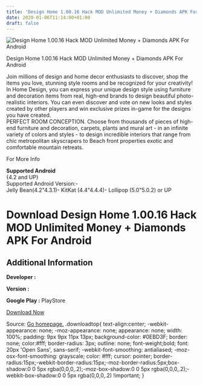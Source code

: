 ```yaml
---
title: 'Design Home 1.00.16 Hack MOD Unlimited Money + Diamonds APK For Android'
date: 2020-01-06T11:14:00+01:00
draft: false
---
```


![Design Home 1.00.16 Hack MOD Unlimited Money + Diamonds APK For Android](https://i1.wp.com/apkhome.net/wp-content/uploads/2016/12/Design-Home-1.00.16.png "Design Home 1.00.16 Hack MOD Unlimited Money + Diamonds APK For Android")

  

Design Home 1.00.16 Hack MOD Unlimited Money + Diamonds APK For Android

Join millions of design and home decor enthusiasts to discover, shop the items you love, stunning style rooms and be recognized for your creativity!  
In Home Design, you can express your unique design style using furniture and decoration items from real, high-end brands to design beautiful photo-realistic interiors. You can even discover and vote on new looks and styles created by other players and win exclusive prizes in-game for the designs you have created.  
PERFECT ROOM CONCEPTION. Choose from thousands of pieces of high-end furniture and decoration, carpets, plants and mural art - in an infinite variety of colors and styles - to design incredible interiors that range from chic metropolitan skyscrapers to Beach front properties exotic and comfortable mountain retreats.

For More Info

**Supported Android**  
{4.2 and UP}  
Supported Android Version:-  
Jelly Bean(4.2"4.3.1)- KitKat (4.4"4.4.4)- Lollipop (5.0"5.0.2) or UP

Download Design Home 1.00.16 Hack MOD Unlimited Money + Diamonds APK For Android
================================================================================

Additional Information
----------------------

**Developer :**

**Version :**

**Google Play :** PlayStore

  

[Download Now](https://store4app.co/post/design-home-1-00-16-hack-mod-unlimited-money-diamonds-apk-for-android_1573672112)

  
Source: [Go homepage.](https://store4app.co/post/design-home-1-00-16-hack-mod-unlimited-money-diamonds-apk-for-android_1573672112) .downloadtop{ text-align:center; -webkit-appearance: none; -moz-appearance: none; appearance: none; width: 100%; padding: 9px 9px 11px 13px; background-color: #0EBD3F; border: none; color:#fff; border-radius: 3px; outline: none; font-weight;bold; font: 20px 'Open Sans', sans-serif; -webkit-font-smoothing: antialiased; -moz-osx-font-smoothing: grayscale; color: #fff; cursor: pointer; border-radius:15px;-webkit-border-radius:15px;-moz-border-radius:5px;box-shadow:0 0 5px rgba(0,0,0,.2);-moz-box-shadow:0 0 5px rgba(0,0,0,.2);-webkit-box-shadow:0 0 5px rgba(0,0,0,.2) !important; }
